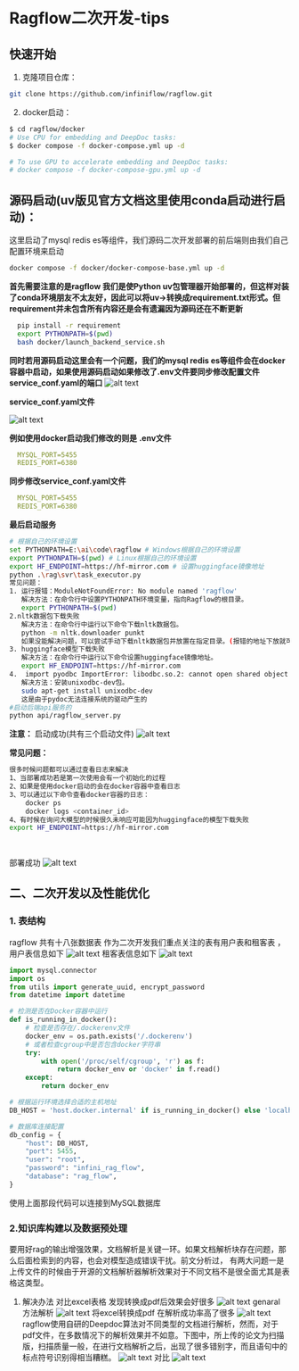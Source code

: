# Ragflow二次开发-tips





## 快速开始
1. 克隆项目仓库：
  ```bash
  git clone https://github.com/infiniflow/ragflow.git
  ```
2. docker启动：
  ```bash
  $ cd ragflow/docker
# Use CPU for embedding and DeepDoc tasks:
$ docker compose -f docker-compose.yml up -d

# To use GPU to accelerate embedding and DeepDoc tasks:
# docker compose -f docker-compose-gpu.yml up -d
```
## 源码启动(uv版见官方文档这里使用conda启动进行启动)：
这里启动了mysql redis es等组件，我们源码二次开发部署的前后端则由我们自己配置环境来启动
``` bash
docker compose -f docker/docker-compose-base.yml up -d
```
**首先需要注意的是ragflow 我们是使Python uv包管理器开始部署的，但这样对装了conda环境朋友不太友好，因此可以将uv->转换成requirement.txt形式。但requirement并未包含所有内容还是会有遗漏因为源码还在不断更新**
```bash
  pip install -r requirement
  export PYTHONPATH=$(pwd)
  bash docker/launch_backend_service.sh
```
**同时若用源码启动这里会有一个问题，我们的mysql redis es等组件会在docker容器中启动，如果使用源码启动如果修改了.env文件要同步修改配置文件service_conf.yaml的端口** 
![alt text](image.png)

**service_conf.yaml文件**

![alt text](image-1.png)

**例如使用docker启动我们修改的则是**
**.env文件**
```yaml
  MYSQL_PORT=5455
  REDIS_PORT=6380
```
**同步修改service_conf.yaml文件**
```yaml
  MYSQL_PORT=5455
  REDIS_PORT=6380
```
**最后启动服务**
```bash
# 根据自己的环境设置
set PYTHONPATH=E:\ai\code\ragflow # Windows根据自己的环境设置
export PYTHONPATH=$(pwd) # Linux根据自己的环境设置
export HF_ENDPOINT=https://hf-mirror.com # 设置huggingface镜像地址
python .\rag\svr\task_executor.py
常见问题：
1. 运行报错：ModuleNotFoundError: No module named 'ragflow'
   解决方法：在命令行中设置PYTHONPATH环境变量，指向Ragflow的根目录。
   export PYTHONPATH=$(pwd)
2.nltk数据包下载失败
   解决方法：在命令行中运行以下命令下载nltk数据包。
   python -m nltk.downloader punkt
   如果没能解决问题，可以尝试手动下载nltk数据包并放置在指定目录。(报错的地址下放就可以了 可以下载所有的包)
3. huggingface模型下载失败
   解决方法：在命令行中运行以下命令设置huggingface镜像地址。
   export HF_ENDPOINT=https://hf-mirror.com
4.  import pyodbc ImportError: libodbc.so.2: cannot open shared object file: No such file or directory
   解决方法：安装unixodbc-dev包。
   sudo apt-get install unixodbc-dev
   这是由于pydoc无法连接系统的驱动产生的
#启动后端api服务的
python api/ragflow_server.py
```
**注意：**
启动成功(共有三个启动文件)
![alt text](image-2.png)


**常见问题：**
``` bash
很多时候问题都可以通过查看日志来解决
1、当部署成功若是第一次使用会有一个初始化的过程
2、如果是使用docker启动的会在docker容器中查看日志
3、可以通过以下命令查看docker容器的日志：
    docker ps
    docker logs <container_id>
4、有时候在询问大模型的时候很久未响应可能因为huggingface的模型下载失败
export HF_ENDPOINT=https://hf-mirror.com 
   
   
```
部署成功
![alt text](image-3.png)

## 二、二次开发以及性能优化
### 1. 表结构 
ragflow 共有十八张数据表 作为二次开发我们重点关注的表有用户表和租客表 ，用户表信息如下
![alt text](image-4.png)
租客表信息如下
![alt text](image-5.png)
```python
import mysql.connector
import os
from utils import generate_uuid, encrypt_password
from datetime import datetime

# 检测是否在Docker容器中运行
def is_running_in_docker():
    # 检查是否存在/.dockerenv文件
    docker_env = os.path.exists('/.dockerenv')
    # 或者检查cgroup中是否包含docker字符串
    try:
        with open('/proc/self/cgroup', 'r') as f:
            return docker_env or 'docker' in f.read()
    except:
        return docker_env

# 根据运行环境选择合适的主机地址
DB_HOST = 'host.docker.internal' if is_running_in_docker() else 'localhost'

# 数据库连接配置
db_config = {
    "host": DB_HOST,
    "port": 5455,
    "user": "root",
    "password": "infini_rag_flow",
    "database": "rag_flow",
}

```
使用上面那段代码可以连接到MySQL数据库

### 2.知识库构建以及数据预处理
要用好rag的输出增强效果，文档解析是关键一环。如果文档解析块存在问题，那么后面检索到的内容，也会对模型造成错误干扰。前文分析过，
 有两大问题一是上传文件的时候由于开源的文档解析器解析效果对于不同文档不是很全面尤其是表格这类型。
1. 解决办法
 对比excel表格 发现转换成pdf后效果会好很多
![alt text](00f2295b0fc561206a265e0c155ac23.png)
genaral 方法解析 
![alt text](8d3a32504c92b240c37a28183b768c2.png)
将excel转换成pdf 在解析成功率高了很多
![alt text](52fb08d2f9e4c76ad00bdada9efd7a8.png)
ragflow使用自研的Deepdoc算法对不同类型的文档进行解析，然而，对于pdf文件，在多数情况下的解析效果并不如意。下图中，所上传的论文为扫描版，扫描质量一般，在进行文档解析之后，出现了很多错别字，而且语句中的标点符号识别得相当糟糕。
![alt text](image-6.png)
对比
![alt text](image-7.png)